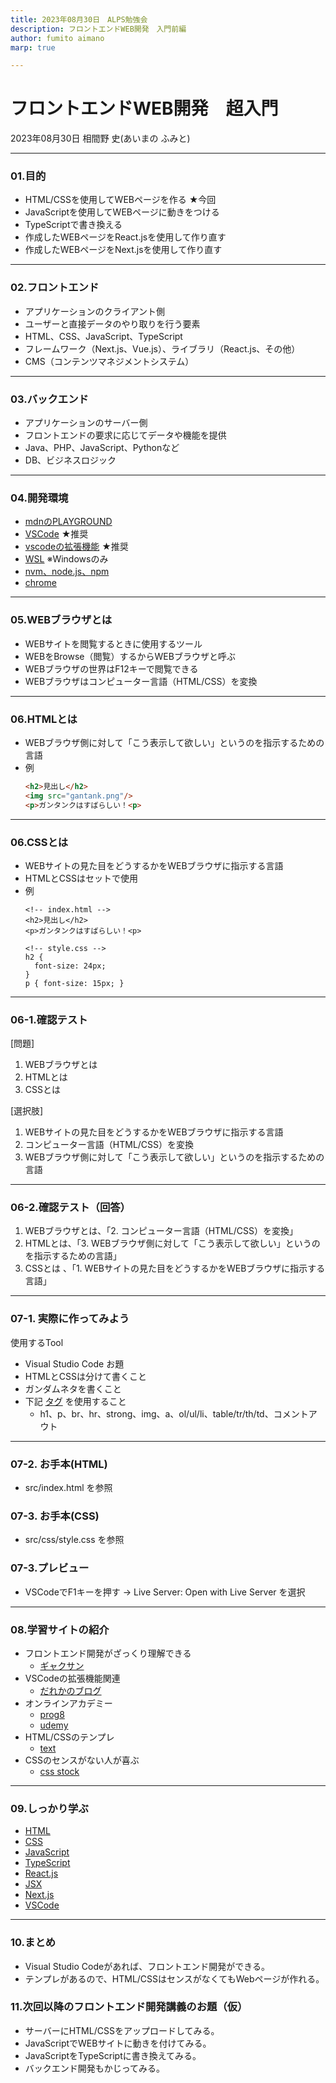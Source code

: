 ```yaml
---
title: 2023年08月30日　ALPS勉強会
description: フロントエンドWEB開発　入門前編
author: fumito aimano
marp: true

---
```


# フロントエンドWEB開発　超入門

2023年08月30日
相間野 史(あいまの ふみと)

---

### 01.目的

- HTML/CSSを使用してWEBページを作る ★今回
- JavaScriptを使用してWEBページに動きをつける
- TypeScriptで書き換える
- 作成したWEBページをReact.jsを使用して作り直す
- 作成したWEBページをNext.jsを使用して作り直す

---

### 02.フロントエンド

- アプリケーションのクライアント側
- ユーザーと直接データのやり取りを行う要素
- HTML、CSS、JavaScript、TypeScript
- フレームワーク（Next.js、Vue.js）、ライブラリ（React.js、その他）
- CMS（コンテンツマネジメントシステム）

---

### 03.バックエンド

- アプリケーションのサーバー側
- フロントエンドの要求に応じてデータや機能を提供
- Java、PHP、JavaScript、Pythonなど
- DB、ビジネスロジック

---

### 04.開発環境

- [mdnのPLAYGROUND](https://developer.mozilla.org/ja/play)
- [VSCode](https://code.visualstudio.com/) ★推奨
- [vscodeの拡張機能](https://evoworx.dev/blog/vscode-extension/) ★推奨
- [WSL](https://learn.microsoft.com/ja-jp/windows/wsl/install) ※Windowsのみ
- [nvm、node.js、npm](https://learn.microsoft.com/ja-jp/windows/dev-environment/javascript/nodejs-on-wsl)
- [chrome](https://www.google.com/intl/ja/chrome/)

---

### 05.WEBブラウザとは

- WEBサイトを閲覧するときに使用するツール
- WEBをBrowse（閲覧）するからWEBブラウザと呼ぶ
- WEBブラウザの世界はF12キーで閲覧できる
- WEBブラウザはコンピューター言語（HTML/CSS）を変換

---

### 06.HTMLとは

- WEBブラウザ側に対して「こう表示して欲しい」というのを指示するための言語
- 例
    ```html
    <h2>見出し</h2>
    <img src="gantank.png"/>
    <p>ガンタンクはすばらしい！<p>
    ```

---

### 06.CSSとは

- WEBサイトの見た目をどうするかをWEBブラウザに指示する言語
- HTMLとCSSはセットで使用
- 例
    ```
    <!-- index.html -->
    <h2>見出し</h2>
    <p>ガンタンクはすばらしい！<p>
    
    <!-- style.css -->
    h2 {
      font-size: 24px;
    }
    p { font-size: 15px; }
    ```

---

### 06-1.確認テスト

[問題]
1. WEBブラウザとは
1. HTMLとは
1. CSSとは 

[選択肢]

1. WEBサイトの見た目をどうするかをWEBブラウザに指示する言語
1. コンピューター言語（HTML/CSS）を変換
1. WEBブラウザ側に対して「こう表示して欲しい」というのを指示するための言語

---

### 06-2.確認テスト（回答）

1. WEBブラウザとは、「2. コンピューター言語（HTML/CSS）を変換」
1. HTMLとは、「3. WEBブラウザ側に対して「こう表示して欲しい」というのを指示するための言語」
1. CSSとは 、「1. WEBサイトの見た目をどうするかをWEBブラウザに指示する言語」

---

### 07-1. 実際に作ってみよう

使用するTool
- Visual Studio Code
お題
- HTMLとCSSは分けて書くこと
- ガンダムネタを書くこと
- 下記 [タグ](https://webliker.info/material/html-css-super-beginner04/) を使用すること
  - h1、p、br、hr、strong、img、a、ol/ul/li、table/tr/th/td、コメントアウト

---

### 07-2. お手本(HTML)

- src/index.html を参照

### 07-3. お手本(CSS)

- src/css/style.css を参照

### 07-3.プレビュー

- VSCodeでF1キーを押す → Live Server: Open with Live Server を選択

---

### 08.学習サイトの紹介

- フロントエンド開発がざっくり理解できる
  - [ギャクサン](https://webliker.info/material/html-css-super-beginner01/)
- VSCodeの拡張機能関連
  - [だれかのブログ](https://evoworx.dev/blog/vscode-extension/)
- オンラインアカデミー
  - [prog8](https://prog-8.com/)
  - [udemy](https://www.udemy.com/)
- HTML/CSSのテンプレ
  - [text](https://tadworks.jp/archives/1751)
- CSSのセンスがない人が喜ぶ
  - [css stock](https://pote-chil.com/html-maker)

---

### 09.しっかり学ぶ

- [HTML](https://developer.mozilla.org/ja/docs/Web/HTML)
- [CSS](https://developer.mozilla.org/ja/docs/Web/CSS)
- [JavaScript](https://developer.mozilla.org/ja/docs/Web/JavaScript)
- [TypeScript](https://www.typescriptlang.org/)
- [React.js](https://ja.react.dev/)
- [JSX](https://ja.react.dev/learn/writing-markup-with-jsx)
- [Next.js](https://nextjs.org/)
- [VSCode](https://code.visualstudio.com/)

---

### 10.まとめ

- Visual Studio Codeがあれば、フロントエンド開発ができる。
- テンプレがあるので、HTML/CSSはセンスがなくてもWebページが作れる。

### 11.次回以降のフロントエンド開発講義のお題（仮）

- サーバーにHTML/CSSをアップロードしてみる。
- JavaScriptでWEBサイトに動きを付けてみる。
- JavaScriptをTypeScriptに書き換えてみる。
- バックエンド開発もかじってみる。
